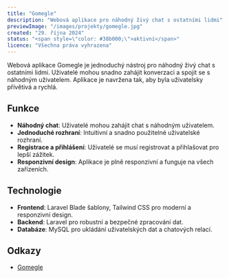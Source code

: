 ```yaml
---
title: "Gomegle"
description: "Webová aplikace pro náhodný živý chat s ostatními lidmi"
previewImage: "/images/projekty/gomegle.jpg"
created: "29. října 2024"
status: "<span style=\"color: #38b000;\">aktivní</span>"
licence: "Všechna práva vyhrazena"
---
```

Webová aplikace Gomegle je jednoduchý nástroj pro náhodný živý chat s ostatními lidmi. Uživatelé mohou snadno zahájit konverzaci a spojit se s náhodným uživatelem. Aplikace je navržena tak, aby byla uživatelsky přívětivá a rychlá.

## Funkce
- **Náhodný chat**: Uživatelé mohou zahájit chat s náhodným uživatelem.
- **Jednoduché rozhraní**: Intuitivní a snadno použitelné uživatelské rozhraní.
- **Registrace a přihlášení**: Uživatelé se musí registrovat a přihlašovat pro lepší zážitek.
- **Responzivní design**: Aplikace je plně responzivní a funguje na všech zařízeních.

## Technologie
- **Frontend**: Laravel Blade šablony, Tailwind CSS pro moderní a responzivní design.
- **Backend**: Laravel pro robustní a bezpečné zpracování dat.
- **Databáze**: MySQL pro ukládání uživatelských dat a chatových relací.

## Odkazy

- [Gomegle](https://omegle.sk "Navštívit Gomegle")
